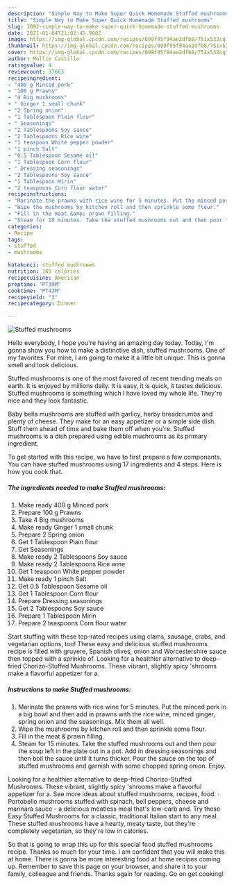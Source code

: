 ```yaml
---
description: "Simple Way to Make Super Quick Homemade Stuffed mushrooms"
title: "Simple Way to Make Super Quick Homemade Stuffed mushrooms"
slug: 3092-simple-way-to-make-super-quick-homemade-stuffed-mushrooms
date: 2021-01-04T21:02:45.980Z
image: https://img-global.cpcdn.com/recipes/099f95f94ae2dfb8/751x532cq70/stuffed-mushrooms-recipe-main-photo.jpg
thumbnail: https://img-global.cpcdn.com/recipes/099f95f94ae2dfb8/751x532cq70/stuffed-mushrooms-recipe-main-photo.jpg
cover: https://img-global.cpcdn.com/recipes/099f95f94ae2dfb8/751x532cq70/stuffed-mushrooms-recipe-main-photo.jpg
author: Mollie Castillo
ratingvalue: 4
reviewcount: 37663
recipeingredient:
- "400 g Minced pork"
- "100 g Prawns"
- "4 Big mushrooms"
- " Ginger 1 small chunk"
- "2 Spring onion"
- "1 Tablespoon Plain flour"
- " Seasonings"
- "2 Tablespoons Soy sauce"
- "2 Tablespoons Rice wine"
- "1 teaspoon White pepper powder"
- "1 pinch Salt"
- "0.5 Tablespoon Sesame oil"
- "1 Tablespoon Corn flour"
- " Dressing seasonings"
- "2 Tablespoons Soy sauce"
- "1 Tablespoon Mirin"
- "2 teaspoons Corn flour water"
recipeinstructions:
- "Marinate the prawns with rice wine for 5 minutes. Put the minced pork in a big bowl and then add in prawns with the rice wine, minced ginger, spring onion and the seasonings. Mix them all well."
- "Wipe the mushrooms by kitchen roll and then sprinkle some flour."
- "Fill in the meat &amp; prawn filling."
- "Steam for 15 minutes. Take the stuffed mushrooms out and then pour the soup left in the plate out in a pot. Add in dressing seasonings and then boil the sauce until it turns thicker. Pour the sauce on the top of stuffed mushrooms and garnish with some chopped spring onion. Enjoy."
categories:
- Recipe
tags:
- stuffed
- mushrooms

katakunci: stuffed mushrooms 
nutrition: 165 calories
recipecuisine: American
preptime: "PT39M"
cooktime: "PT43M"
recipeyield: "3"
recipecategory: Dinner

---
```



![Stuffed mushrooms](https://img-global.cpcdn.com/recipes/099f95f94ae2dfb8/751x532cq70/stuffed-mushrooms-recipe-main-photo.jpg)

Hello everybody, I hope you're having an amazing day today. Today, I'm gonna show you how to make a distinctive dish, stuffed mushrooms. One of my favorites. For mine, I am going to make it a little bit unique. This is gonna smell and look delicious.

Stuffed mushrooms is one of the most favored of recent trending meals on earth. It is enjoyed by millions daily. It is easy, it is quick, it tastes delicious. Stuffed mushrooms is something which I have loved my whole life. They're nice and they look fantastic.

Baby bella mushrooms are stuffed with garlicy, herby breadcrumbs and plenty of cheese. They make for an easy appetizer or a simple side dish. Stuff them ahead of time and bake them off when you&#39;re. Stuffed mushrooms is a dish prepared using edible mushrooms as its primary ingredient.


To get started with this recipe, we have to first prepare a few components. You can have stuffed mushrooms using 17 ingredients and 4 steps. Here is how you cook that.

<!--inarticleads1-->

##### The ingredients needed to make Stuffed mushrooms:

1. Make ready 400 g Minced pork
1. Prepare 100 g Prawns
1. Take 4 Big mushrooms
1. Make ready  Ginger 1 small chunk
1. Prepare 2 Spring onion
1. Get 1 Tablespoon Plain flour
1. Get  Seasonings
1. Make ready 2 Tablespoons Soy sauce
1. Make ready 2 Tablespoons Rice wine
1. Get 1 teaspoon White pepper powder
1. Make ready 1 pinch Salt
1. Get 0.5 Tablespoon Sesame oil
1. Get 1 Tablespoon Corn flour
1. Prepare  Dressing seasonings
1. Get 2 Tablespoons Soy sauce
1. Prepare 1 Tablespoon Mirin
1. Prepare 2 teaspoons Corn flour water


Start stuffing with these top-rated recipes using clams, sausage, crabs, and vegetarian options, too! These easy and delicious stuffed mushrooms recipe is filled with gruyere, Spanish olives, onion and Worcestershire sauce then topped with a sprinkle of. Looking for a healthier alternative to deep-fried Chorizo-Stuffed Mushrooms. These vibrant, slightly spicy &#39;shrooms make a flavorful appetizer for a. 

<!--inarticleads2-->

##### Instructions to make Stuffed mushrooms:

1. Marinate the prawns with rice wine for 5 minutes. Put the minced pork in a big bowl and then add in prawns with the rice wine, minced ginger, spring onion and the seasonings. Mix them all well.
1. Wipe the mushrooms by kitchen roll and then sprinkle some flour.
1. Fill in the meat &amp; prawn filling.
1. Steam for 15 minutes. Take the stuffed mushrooms out and then pour the soup left in the plate out in a pot. Add in dressing seasonings and then boil the sauce until it turns thicker. Pour the sauce on the top of stuffed mushrooms and garnish with some chopped spring onion. Enjoy.


Looking for a healthier alternative to deep-fried Chorizo-Stuffed Mushrooms. These vibrant, slightly spicy &#39;shrooms make a flavorful appetizer for a. See more ideas about stuffed mushrooms, recipes, food. · Portobello mushrooms stuffed with spinach, bell peppers, cheese and marinara sauce - a delicious meatless meal that&#39;s low-carb and. Try these Easy Stuffed Mushrooms for a classic, traditional Italian start to any meal. These stuffed mushrooms have a hearty, meaty taste, but they&#39;re completely vegetarian, so they&#39;re low in calories. 

So that is going to wrap this up for this special food stuffed mushrooms recipe. Thanks so much for your time. I am confident that you will make this at home. There is gonna be more interesting food at home recipes coming up. Remember to save this page on your browser, and share it to your family, colleague and friends. Thanks again for reading. Go on get cooking!
